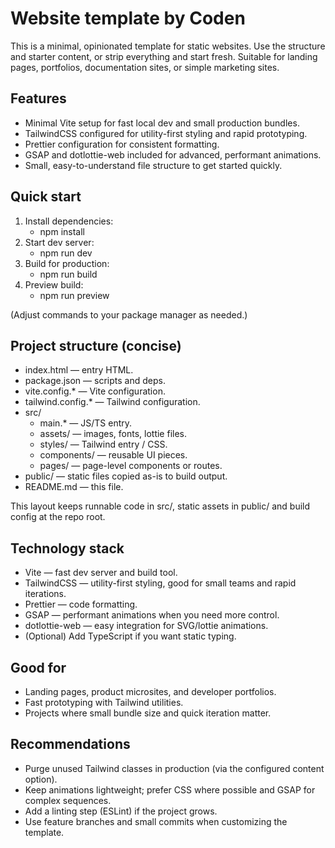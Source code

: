 # Website template by Coden

This is a minimal, opinionated template for static websites. Use the structure and starter content, or strip everything and start fresh. Suitable for landing pages, portfolios, documentation sites, or simple marketing sites.

## Features

- Minimal Vite setup for fast local dev and small production bundles.
- TailwindCSS configured for utility-first styling and rapid prototyping.
- Prettier configuration for consistent formatting.
- GSAP and dotlottie-web included for advanced, performant animations.
- Small, easy-to-understand file structure to get started quickly.

## Quick start

1. Install dependencies:
   - npm install
2. Start dev server:
   - npm run dev
3. Build for production:
   - npm run build
4. Preview build:
   - npm run preview

(Adjust commands to your package manager as needed.)

## Project structure (concise)

- index.html — entry HTML.
- package.json — scripts and deps.
- vite.config.* — Vite configuration.
- tailwind.config.* — Tailwind configuration.
- src/
  - main.* — JS/TS entry.
  - assets/ — images, fonts, lottie files.
  - styles/ — Tailwind entry / CSS.
  - components/ — reusable UI pieces.
  - pages/ — page-level components or routes.
- public/ — static files copied as-is to build output.
- README.md — this file.

This layout keeps runnable code in src/, static assets in public/ and build config at the repo root.

## Technology stack

- Vite — fast dev server and build tool.
- TailwindCSS — utility-first styling, good for small teams and rapid iterations.
- Prettier — code formatting.
- GSAP — performant animations when you need more control.
- dotlottie-web — easy integration for SVG/lottie animations.
- (Optional) Add TypeScript if you want static typing.

## Good for

- Landing pages, product microsites, and developer portfolios.
- Fast prototyping with Tailwind utilities.
- Projects where small bundle size and quick iteration matter.

## Recommendations

- Purge unused Tailwind classes in production (via the configured content option).
- Keep animations lightweight; prefer CSS where possible and GSAP for complex sequences.
- Add a linting step (ESLint) if the project grows.
- Use feature branches and small commits when customizing the template.
